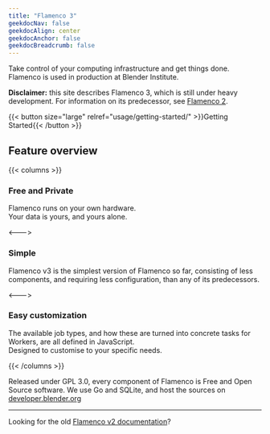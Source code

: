 ```yaml
---
title: "Flamenco 3"
geekdocNav: false
geekdocAlign: center
geekdocAnchor: false
geekdocBreadcrumb: false
---
```


Take control of your computing infrastructure and get things done.<br>
Flamenco is used in production at Blender Institute.

**Disclaimer:** this site describes Flamenco 3, which is still under heavy
development. For information on its predecessor, see [Flamenco 2][F2].

{{< button size="large" relref="usage/getting-started/" >}}Getting Started{{< /button >}}


## Feature overview

{{< columns >}}

### Free and Private

Flamenco runs on your own hardware.<br>
Your data is yours, and yours alone.

<--->

### Simple

Flamenco v3 is the simplest version of Flamenco so far, consisting of less
components, and requiring less configuration, than any of its predecessors.

<--->

### Easy customization

The available job types, and how these are turned into concrete tasks for
Workers, are all defined in JavaScript.<br>
Designed to customise to your specific needs.

{{< /columns >}}

Released under GPL 3.0, every component of Flamenco is Free and Open Source
software. We use Go and SQLite, and host the sources on
[developer.blender.org](https://developer.blender.org/project/profile/58/)


-------------------

Looking for the old [Flamenco v2 documentation][F2]?

[F2]: /v2/
